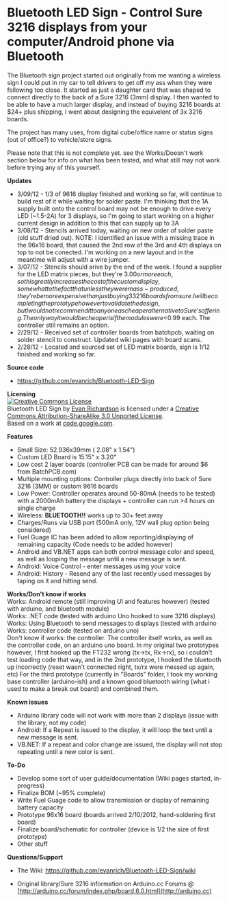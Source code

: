 # Bluetooth LED Sign - Control Sure 3216 displays from your computer/Android phone via Bluetooth

The Bluetooth sign project started out originally from me wanting a wireless sign I could put in my car to tell drivers to get off my ass when they were following too close.    It started as just a daughter card that was shaped to connect directly to the back of a Sure 3216 (3mm) display.  I then wanted to be able to have a much larger display, and instead of buying 3216 boards at $24+ plus shipping, I went about designing the equivelent of 3x 3216 boards. 

The project has many uses, from digital cube/office name or status signs (out of office?) to vehicle/store signs.

Please note that this is not complete yet.  see the Works/Doesn't work section below for info on what has been tested, and what still may not work before trying any of this yourself.

**Updates**

* 3/09/12 - 1/3 of 9616 display finished and working so far, will continue to build rest of it while waiting for solder paste.  I'm thinking that the 1A supply built onto the control board may not be enough to drive every LED (~1.5-2A) for 3 displays, so I'm going to start working on a higher current design in addition to this that can supply up to 3A
* 3/08/12 - Stencils arrived today, waiting on new order of solder paste (old stuff dried out).    NOTE: I identified an issue with a missing trace in the 96x16 board, that caused the 2nd row of the 3rd and 4th displays on top to not be conected.  I'm working on a new layout and in the meantime will adjust with a wire jumper.
* 3/07/12 - Stencils should arive by the end of the week.   I found a supplier for the LED matrix pieces, but they're $3.00 or more each, so this greatly increases the cost of the custom display, somewhat to the fact that unless they were mass-produced, they're be more expensive than just buying 3 3216 boards from sure.   I will be completing the prototype however to validate the design, but I would not recommend it to anyone as cheaper alternative to Sure's offering.   The only way it would be cheaper is if the modules were <$0.99 each.  The controller still remains an option.
* 2/29/12 - Received set of controller boards from batchpcb, waiting on solder stencil to construct.  Updated wiki pages with board scans.
* 2/28/12 - Located and sourced set of LED matrix boards, sign is 1/12 finished and working so far.

**Source code**

* https://github.com/evanrich/Bluetooth-LED-Sign

**Licensing**<br />
<a rel="license" href="http://creativecommons.org/licenses/by-sa/3.0/"><img alt="Creative Commons License" style="border-width:0" src="http://i.creativecommons.org/l/by-sa/3.0/88x31.png" /></a><br /><span xmlns:dct="http://purl.org/dc/terms/" property="dct:title">Bluetooth LED Sign</span> by <a xmlns:cc="http://creativecommons.org/ns#" href="https://github.com/evanrich/Bluetooth-LED-Sign" property="cc:attributionName" rel="cc:attributionURL">Evan Richardson</a> is licensed under a <a rel="license" href="http://creativecommons.org/licenses/by-sa/3.0/">Creative Commons Attribution-ShareAlike 3.0 Unported License</a>.<br />Based on a work at <a xmlns:dct="http://purl.org/dc/terms/" href="https://code.google.com/p/ht1632c/" rel="dct:source">code.google.com</a>.



**Features**

* Small Size: 52.936x39mm ( 2.08" x 1.54")
* Custom LED Board is 15.15" x 3.20"
* Low cost 2 layer boards (controller PCB can be made for around $6 from BatchPCB.com)
* Multiple mounting options: Controller plugs directly into back of Sure 3216 (3MM) or custom 9616 boards
* Low Power: Controller operates around 50-80mA (needs to be tested) with a 2000mAh battery the displays + controller can run >4 hours on single charge
* Wireless: **BLUETOOTH!!**  works up to 30+ feet away
* Charges/Runs via USB port (500mA only, 12V wall plug option being considered)
* Fuel Guage IC has been added to allow reporting/displaying of remaining capacity (Code needs to be added however)
* Android and VB.NET apps can both control message color and speed, as well as looping the message until a new message is sent.
* Android: Voice Control - enter messages using your voice
* Android: History - Resend any of the last recently used messages by taping on it and hitting send.

**Works/Don't know if works** <br>
Works: Android remote (still improving UI and features however) (tested with arduino, and bluetooth module)<br>
Works: .NET code (tested with arduino Uno hooked to sure 3216 displays)<br>
Works: Using Bluetooth to send messages to displays (tested with arduino<br>
Works: controller code (tested on arduino uno)<br>
Don't know if works: the controller.   The controller itself works, as well as the controller code, on an arduino uno board. In my original two prototypes however, I first hooked up the FT232 wrong (tx->tx, Rx->rx), so i couldn't test loading code that way, and in the 2nd prototype, I hooked the bluetooth up incorrectly (reset wasn't connected right, tx/rx were messed up again, etc) For the third prototype (currently in "Boards" folder, I took my working base controller (arduino-ish) and a known good bluetooth wiring (what i used to make a break out board) and combined them.<br>



**Known issues**

* Arduino library code will not work with more than 2 displays (issue with the library, not my code)
* Android: If a Repeat is issued to the display, it will loop the text until a new message is sent.
* VB.NET: If a repeat and color change are issued, the display will not stop repeating until a new color is sent.

**To-Do**

* Develop some sort of user guide/documentation (Wiki pages started, in-progress)
* Finalize BOM (~95% complete)
* Write Fuel Guage code to allow transmission or display of remaining battery capacity
* Prototype 96x16 board (boards arrived 2/10/2012, hand-soldering first board)
* Finalize board/schematic for controller (device is 1/2 the size of first prototype)
* Other stuff


**Questions/Support**

* The Wiki: https://github.com/evanrich/Bluetooth-LED-Sign/wiki

* Original library/Sure 3216 information on Arduino.cc Forums @ [http://arduino.cc/forum/index.php/board,6.0.html](http://arduino.cc)

